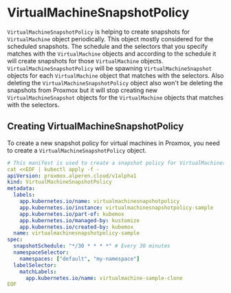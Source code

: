 # VirtualMachineSnapshotPolicy

`VirtualMachineSnapshotPolicy` is helping to create snapshots for `VirtualMachine` object periodically. This object mostly considered for the scheduled snapshots. The schedule and the selectors that you specify matches with the `VirtualMachine` objects and according to the schedule it will create snapshots for those `VirtualMachine` objects. `VirtualMachineSnapshotPolicy` will be spawning `VirtualMachineSnapshot` objects for each `VirtualMachine` object that matches with the selectors. Also deleting the `VirtualMachineSnapshotPolicy` object also won't be deleting the snapshots from Proxmox but it will stop creating new `VirtualMachineSnapshot` objects for the `VirtualMachine` objects that matches with the selectors.

## Creating VirtualMachineSnapshotPolicy

To create a new snapshot policy for virtual machines in Proxmox, you need to create a `VirtualMachineSnapshotPolicy` object. 

```yaml
# This manifest is used to create a snapshot policy for VirtualMachines.
cat <<EOF | kubectl apply -f -
apiVersion: proxmox.alperen.cloud/v1alpha1
kind: VirtualMachineSnapshotPolicy
metadata:
  labels:
    app.kubernetes.io/name: virtualmachinesnapshotpolicy
    app.kubernetes.io/instance: virtualmachinesnapshotpolicy-sample
    app.kubernetes.io/part-of: kubemox
    app.kubernetes.io/managed-by: kustomize
    app.kubernetes.io/created-by: kubemox
  name: virtualmachinesnapshotpolicy-sample
spec:
  snapshotSchedule: "*/30 * * * *" # Every 30 minutes
  namespaceSelector:
    namespaces: ["default", "my-namespace"]
  labelSelector:
    matchLabels:
      app.kubernetes.io/name: virtualmachine-sample-clone
EOF
```